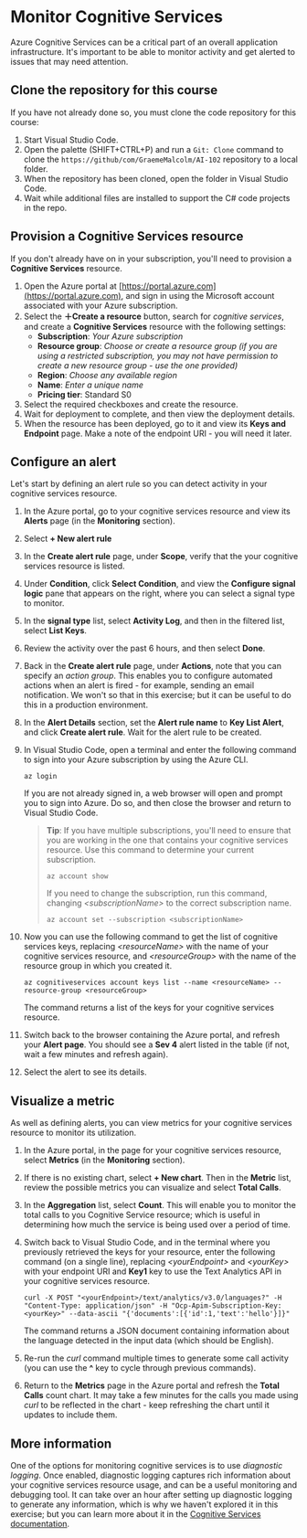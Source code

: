 # Monitor Cognitive Services

Azure Cognitive Services can be a critical part of an overall application infrastructure. It's important to be able to monitor activity and get alerted to issues that may need attention.

## Clone the repository for this course

If you have not already done so, you must clone the code repository for this course:

1. Start Visual Studio Code.
2. Open the palette (SHIFT+CTRL+P) and run a `Git: Clone` command to clone the `https://github/com/GraemeMalcolm/AI-102` repository to a local folder.
3. When the repository has been cloned, open the folder in Visual Studio Code.
4. Wait while additional files are installed to support the C# code projects in the repo.

## Provision a Cognitive Services resource

If you don't already have on in your subscription, you'll need to provision a **Cognitive Services** resource.

1. Open the Azure portal at [https://portal.azure.com](https://portal.azure.com), and sign in using the Microsoft account associated with your Azure subscription.
2. Select the **&#65291;Create a resource** button, search for *cognitive services*, and create a **Cognitive Services** resource with the following settings:
    - **Subscription**: *Your Azure subscription*
    - **Resource group**: *Choose or create a resource group (if you are using a restricted subscription, you may not have permission to create a new resource group - use the one provided)*
    - **Region**: *Choose any available region*
    - **Name**: *Enter a unique name*
    - **Pricing tier**: Standard S0
3. Select the required checkboxes and create the resource.
4. Wait for deployment to complete, and then view the deployment details.
5. When the resource has been deployed, go to it and view its **Keys and Endpoint** page. Make a note of the endpoint URI - you will need it later.

## Configure an alert

Let's start by defining an alert rule so you can detect activity in your cognitive services resource.

1. In the Azure portal, go to your cognitive services resource and view its **Alerts** page (in the **Monitoring** section).
2. Select **+ New alert rule**
3. In the **Create alert rule** page, under **Scope**, verify that the your cognitive services resource is listed.
4. Under **Condition**, click **Select Condition**, and view the **Configure signal logic** pane that appears on the right, where you can select a signal type to monitor.
5. In the **signal type** list, select **Activity Log**, and then in the filtered list, select **List Keys**.
6. Review the activity over the past 6 hours, and then select **Done**.
7. Back in the **Create alert rule** page, under **Actions**, note that you can specify an *action group*. This enables you to configure automated actions when an alert is fired - for example, sending an email notification. We won't so that in this exercise; but it can be useful to do this in a production environment.
8. In the **Alert Details** section, set the **Alert rule name** to **Key List Alert**, and click **Create alert rule**. Wait for the alert rule to be created.
9. In Visual Studio Code, open a terminal and enter the following command to sign into your Azure subscription by using the Azure CLI.

    ```azurecli
    az login
    ```

    If you are not already signed in, a web browser will open and prompt you to sign into Azure. Do so, and then close the browser and return to Visual Studio Code.

    > **Tip**: If you have multiple subscriptions, you'll need to ensure that you are working in the one that contains your cognitive services resource.  Use this command to determine your current subscription.
    >
    > ```azurecli
    > az account show
    > ```
    >
    > If you need to change the subscription, run this command, changing *&lt;subscriptionName&gt;* to the correct subscription name.
    >
    > ```azurecli
    > az account set --subscription <subscriptionName>
    > ```

10. Now you can use the following command to get the list of cognitive services keys, replacing *&lt;resourceName&gt;* with the name of your cognitive services resource, and *&lt;resourceGroup&gt;* with the name of the resource group in which you created it.

    ```azurecli
    az cognitiveservices account keys list --name <resourceName> --resource-group <resourceGroup>
    ```

    The command returns a list of the keys for your cognitive services resource.

11. Switch back to the browser containing the Azure portal, and refresh your **Alert page**. You should see a **Sev 4** alert listed in the table (if not, wait a few minutes and refresh again).
12. Select the alert to see its details.

## Visualize a metric

As well as defining alerts, you can view metrics for your cognitive services resource to monitor its utilization.

1. In the Azure portal, in the page for your cognitive services resource, select **Metrics** (in the **Monitoring** section).
2. If there is no existing chart, select **+ New chart**. Then in the **Metric** list, review the possible metrics you can visualize and select **Total Calls**.
3. In the **Aggregation** list, select **Count**.  This will enable you to monitor the total calls to you Cognitive Service resource; which is useful in determining how much the service is being used over a period of time.
4. Switch back to Visual Studio Code, and in the terminal where you previously retrieved the keys for your resource, enter the following command (on a single line), replacing *&lt;yourEndpoint&gt;* and *&lt;yourKey&gt;* with your endpoint URI and **Key1** key to use the Text Analytics API in your cognitive services resource.

    ```curl
    curl -X POST "<yourEndpoint>/text/analytics/v3.0/languages?" -H "Content-Type: application/json" -H "Ocp-Apim-Subscription-Key: <yourKey>" --data-ascii "{'documents':[{'id':1,'text':'hello'}]}"
    ```

    The command returns a JSON document containing information about the language detected in the input data (which should be English).

5. Re-run the *curl* command multiple times to generate some call activity (you can use the **^** key to cycle through previous commands).
6. Return to the **Metrics** page in the Azure portal and refresh the **Total Calls** count chart. It may take a few minutes for the calls you made using *curl* to be reflected in the chart - keep refreshing the chart until it updates to include them.

## More information

One of the options for monitoring cognitive services is to use *diagnostic logging*. Once enabled, diagnostic logging captures rich information about your cognitive services resource usage, and can be a useful monitoring and debugging tool. It can take over an hour after setting up diagnostic logging to generate any information, which is why we haven't explored it in this exercise; but you can learn more about it in the [Cognitive Services documentation](https://docs.microsoft.com/azure/cognitive-services/diagnostic-logging).
